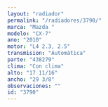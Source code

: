 ```yaml
---
layout: "radiador"
permalink: "/radiadores/3790/"
marca: "Mazda "
modelo: "CX-7"
ano: "2010"
motor: "L4 2.3, 2.5"
transmision: "Automática"
parte: "438279"
clima: "Con clima"
alto: "17 11/16"
ancho: "29 3/8"
observaciones: ""
id: "3790"
---
```


